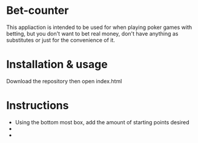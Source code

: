 # Bet-counter
This appliaction is intended to be used for when playing poker games with betting, but you don't want to bet real money, don't have anything as substitutes or just for the convenience of it.

# Installation & usage
Download the repository then open index.html

# Instructions
* Using the bottom most box, add the amount of starting points desired
* 
* 
